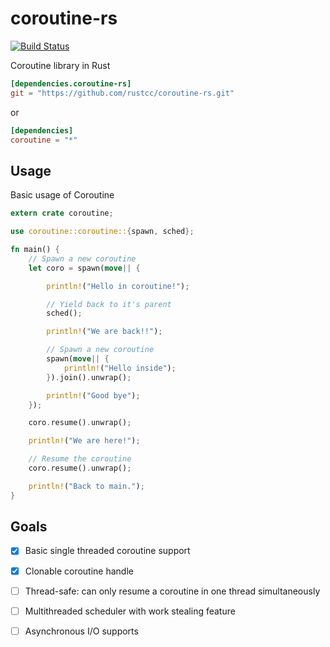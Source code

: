 # coroutine-rs

[![Build Status](https://travis-ci.org/rustcc/coroutine-rs.png?branch=master)](https://travis-ci.org/rustcc/coroutine-rs)

Coroutine library in Rust

```toml
[dependencies.coroutine-rs]
git = "https://github.com/rustcc/coroutine-rs.git"
```

or

```toml
[dependencies]
coroutine = "*"
```

## Usage

Basic usage of Coroutine

```rust
extern crate coroutine;

use coroutine::coroutine::{spawn, sched};

fn main() {
    // Spawn a new coroutine
    let coro = spawn(move|| {

        println!("Hello in coroutine!");

        // Yield back to it's parent
        sched();

        println!("We are back!!");

        // Spawn a new coroutine
        spawn(move|| {
            println!("Hello inside");
        }).join().unwrap();

        println!("Good bye");
    });

    coro.resume().unwrap();

    println!("We are here!");

    // Resume the coroutine
    coro.resume().unwrap();

    println!("Back to main.");
}
```

## Goals

- [x] Basic single threaded coroutine support

- [x] Clonable coroutine handle

- [ ] Thread-safe: can only resume a coroutine in one thread simultaneously

- [ ] Multithreaded scheduler with work stealing feature

- [ ] Asynchronous I/O supports
